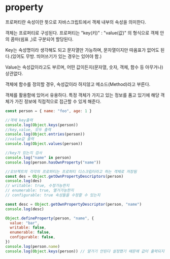 # property

프로퍼티란 속성이란 뜻으로 자바스크립트에서 객체 내부의 속성을 의미한다.

객체는 프로퍼티로 구성된다. 프로퍼티는 "key(키)" : "value(값)" 의 형식으로 객체 안의 콤마(쉼표 ,)로 구분되어 할당된다.

Key는 속성명이라 생각해도 되고 문자열만 가능하며, 문자열이지만 따옴표가 없어도 된다.(있어도 무방. 띄어쓰기가 있는 경우는 있어야 함.)

Value는 속성값이라고도 부르며, 어떤 값이든지(문자열, 숫자, 객체, 함수 등 아무거나) 상관없다.

객체에 함수를 정의할 경우, 속성값이라 하지않고 메소드(Method)라고 부른다.

객체를 활용함에 있어서 유용하다. 특정 객체가 가지고 있는 정보를 품고 있기에 해당 객체가 가진 정보에 직접적으로 접근할 수 있게 해준다.

```js
const person = { name: "foo", age: 1 }

//객체 key출력
console.log(Object.keys(person))
//key,value, 모두 출력
console.log(Object.entries(person))
//value값 출력
console.log(Object.values(person))

//key가 있는지 검사
console.log("name" in person)
console.log(person.hasOwnProperty("name"))

//오브젝트의 각각의 프로퍼티는 프로퍼티 디스크립터라고 하는 객체로 저장됨
const des = Object.getOwnPropertyDescriptors(person)
console.log(des)
// writable: true, 수정가능한지
// enumerable: true, 열거가능한지
// configurable: true 속성들을 수정할 수 있는지

const desc = Object.getOwnPropertyDescriptor(person, "name")
console.log(desc)

Object.defineProperty(person, "name", {
  value: "bar",
  writable: false,
  enumerable: false,
  configurable: false,
})
console.log(person.name)
console.log(Object.keys(person)) // 얄가기 안된다 설정했기 때문에 값이 출력되지 않음 enumerable flase 니까
```
